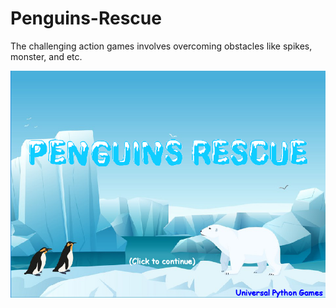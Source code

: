 <h1>Penguins-Rescue</h1>

<p1>The challenging action games involves overcoming obstacles like spikes, monster, and etc.</p1>

<img src="https://raw.githubusercontent.com/wenqizheng2108/Penguins-Rescue/master/PR%20picture.PNG">
